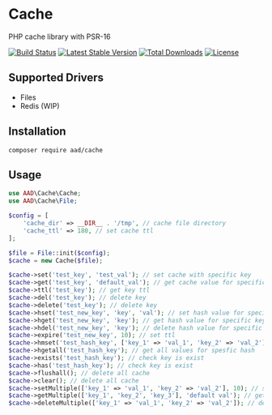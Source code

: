 # Cache
PHP cache library with PSR-16

[![Build Status](https://travis-ci.com/AdemAliDurmus/cache.svg?branch=master)](https://travis-ci.com/AdemAliDurmus/cache)
[![Latest Stable Version](https://poser.pugx.org/aad/cache/v/stable)](https://packagist.org/packages/aad/cache)
[![Total Downloads](https://poser.pugx.org/aad/cache/downloads)](https://packagist.org/packages/aad/cache)
[![License](https://poser.pugx.org/aad/cache/license)](https://packagist.org/packages/aad/cache)

## Supported Drivers
- Files
- Redis (WIP)

## Installation
```
composer require aad/cache
```

## Usage
```php
use AAD\Cache\Cache;
use AAD\Cache\File;

$config = [
    'cache_dir' => __DIR__ . '/tmp', // cache file directory
    'cache_ttl' => 180, // set cache ttl
];

$file = File::init($config);
$cache = new Cache($file);

$cache->set('test_key', 'test_val'); // set cache with specific key
$cache->get('test_key', 'default_val'); // get cache value for specific key, if the key does not exist, you can return a default value
$cache->ttl('test_key'); // get key ttl
$cache->del('test_key'); // delete key
$cache->delete('test_key'); // delete key
$cache->hset('test_new_key', 'key', 'val'); // set hash value for specific key
$cache->hget('test_new_key', 'key'); // get hash value for specific key
$cache->hdel('test_new_key', 'key'); // delete hash value for specific key
$cache->expire('test_new_key', 10); // set ttl
$cache->hmset('test_hash_key', ['key_1' => 'val_1', 'key_2' => 'val_2']); // set cache for spesfic hash with key value pairs
$cache->hgetall('test_hash_key'); // get all values for spesfic hash
$cache->exists('test_hash_key'); // check key is exist
$cache->has('test_hash_key'); // check key is exist
$cache->flushall(); // delete all cache
$cache->clear(); // delete all cache
$cache->setMultiple(['key_1' => 'val_1', 'key_2' => 'val_2'], 10); // set cache for multiple key value pairs with ttl
$cache->getMultiple(['key_1', 'key_2', 'key_3'], 'default val'); // get cache for multiple keys, if some keys does not exist, you can return a default value
$cache->deleteMultiple(['key_1' => 'val_1', 'key_2' => 'val_2']); // delete cache for multiple key value pairs
```